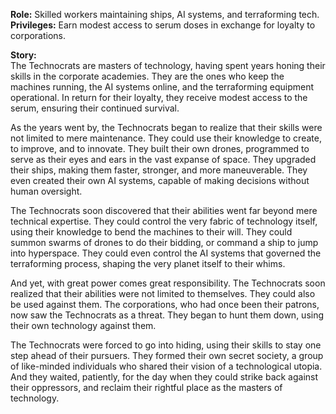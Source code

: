 **Role:** Skilled workers maintaining ships, AI systems, and terraforming tech.  
**Privileges:** Earn modest access to serum doses in exchange for loyalty to corporations.

**Story:**  
The Technocrats are masters of technology, having spent years honing their skills in the corporate academies. They are the ones who keep the machines running, the AI systems online, and the terraforming equipment operational. In return for their loyalty, they receive modest access to the serum, ensuring their continued survival.

As the years went by, the Technocrats began to realize that their skills were not limited to mere maintenance. They could use their knowledge to create, to improve, and to innovate. They built their own drones, programmed to serve as their eyes and ears in the vast expanse of space. They upgraded their ships, making them faster, stronger, and more maneuverable. They even created their own AI systems, capable of making decisions without human oversight.

The Technocrats soon discovered that their abilities went far beyond mere technical expertise. They could control the very fabric of technology itself, using their knowledge to bend the machines to their will. They could summon swarms of drones to do their bidding, or command a ship to jump into hyperspace. They could even control the AI systems that governed the terraforming process, shaping the very planet itself to their whims.

And yet, with great power comes great responsibility. The Technocrats soon realized that their abilities were not limited to themselves. They could also be used against them. The corporations, who had once been their patrons, now saw the Technocrats as a threat. They began to hunt them down, using their own technology against them.

The Technocrats were forced to go into hiding, using their skills to stay one step ahead of their pursuers. They formed their own secret society, a group of like-minded individuals who shared their vision of a technological utopia. And they waited, patiently, for the day when they could strike back against their oppressors, and reclaim their rightful place as the masters of technology.
